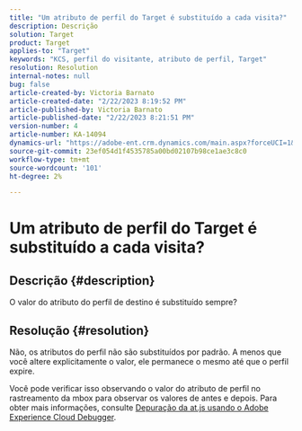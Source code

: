 ```yaml
---
title: "Um atributo de perfil do Target é substituído a cada visita?"
description: Descrição
solution: Target
product: Target
applies-to: "Target"
keywords: "KCS, perfil do visitante, atributo de perfil, Target"
resolution: Resolution
internal-notes: null
bug: false
article-created-by: Victoria Barnato
article-created-date: "2/22/2023 8:19:52 PM"
article-published-by: Victoria Barnato
article-published-date: "2/22/2023 8:21:51 PM"
version-number: 4
article-number: KA-14094
dynamics-url: "https://adobe-ent.crm.dynamics.com/main.aspx?forceUCI=1&pagetype=entityrecord&etn=knowledgearticle&id=cdedbe3f-eeb2-ed11-83fe-6045bd0067ea"
source-git-commit: 23ef054d1f4535785a00bd02107b98ce1ae3c8c0
workflow-type: tm+mt
source-wordcount: '101'
ht-degree: 2%

---
```


# Um atributo de perfil do Target é substituído a cada visita?

## Descrição {#description}


O valor do atributo do perfil de destino é substituído sempre?


## Resolução {#resolution}


Não, os atributos do perfil não são substituídos por padrão. A menos que você altere explicitamente o valor, ele permanece o mesmo até que o perfil expire.

Você pode verificar isso observando o valor do atributo de perfil no rastreamento da mbox para observar os valores de antes e depois. Para obter mais informações, consulte [Depuração da at.js usando o Adobe Experience Cloud Debugger](https://developer.adobe.com/target/implement/client-side/target-debugging-atjs/target-debugging-atjs/).
